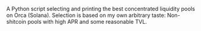 A Python script selecting and printing the best concentrated liquidity pools on Orca (Solana). Selection is based on my own arbitrary taste: Non-shitcoin pools with high APR and some reasonable TVL.
